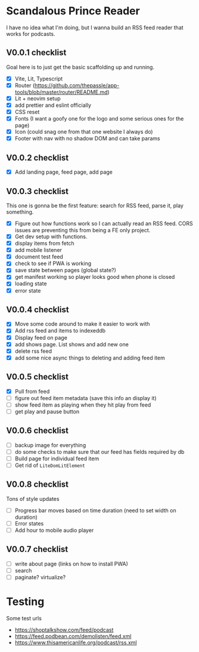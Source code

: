 # Scandalous Prince Reader

I have no idea what I'm doing, but I wanna build an RSS feed reader that works
for podcasts.

## V0.0.1 checklist

Goal here is to just get the basic scaffolding up and running.

- [x] Vite, Lit, Typescript
- [x] Router (https://github.com/thepassle/app-tools/blob/master/router/README.md)
- [x] Lit + neovim setup
- [x] add prettier and eslint officially
- [x] CSS reset
- [x] Fonts (I want a goofy one for the logo and some serious ones for the page)
- [x] Icon (could snag one from that one website I always do)
- [x] Footer with nav with no shadow DOM and can take params

## V0.0.2 checklist

- [x] Add landing page, feed page, add page

## V0.0.3 checklist

This one is gonna be the first feature: search for RSS feed, parse it, play
something.

- [x] Figure out how functions work so I can actually read an RSS feed. CORS
      issues are preventing this from being a FE only project.
- [x] Get dev setup with functions.
- [x] display items from fetch
- [x] add mobile listener
- [x] document test feed
- [x] check to see if PWA is working
- [x] save state between pages (global state?)
- [x] get manifest working so player looks good when phone is closed
- [x] loading state
- [x] error state

## V0.0.4 checklist

- [x] Move some code around to make it easier to work with
- [x] Add rss feed and items to indexeddb
- [x] Display feed on page
- [x] add shows page. List shows and add new one
- [x] delete rss feed
- [x] add some nice async things to deleting and adding feed item

## V0.0.5 checklist

- [x] Pull from feed
- [ ] figure out feed item metadata (save this info an display it)
- [ ] show feed item as playing when they hit play from feed
- [ ] get play and pause button

## V0.0.6 checklist

- [ ] backup image for everything
- [ ] do some checks to make sure that our feed has fields required by db
- [ ] Build page for individual feed item
- [ ] Get rid of `LiteDomLitElement`

## V0.0.8 checklist

Tons of style updates

- [ ] Progress bar moves based on time duration (need to set width on duration)
- [ ] Error states
- [ ] Add hour to mobile audio player

## V0.0.7 checklist

- [ ] write about page (links on how to install PWA)
- [ ] search
- [ ] paginate? virtualize?

# Testing

Some test urls

- https://shoptalkshow.com/feed/podcast
- https://feed.podbean.com/demolisten/feed.xml
- https://www.thisamericanlife.org/podcast/rss.xml

